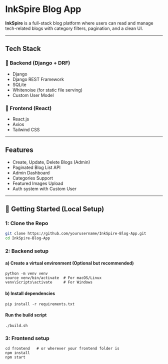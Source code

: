 # InkSpire Blog App

**InkSpire** is a full-stack blog platform where users can read and manage tech-related blogs with category filters, pagination, and a clean UI.

---

## Tech Stack

### 🔹 Backend (Django + DRF)
- Django
- Django REST Framework
- SQLite
- Whitenoise (for static file serving)
- Custom User Model

### 🔹 Frontend (React)
- React.js
- Axios
- Tailwind CSS

---

## Features

- Create, Update, Delete Blogs (Admin)
- Paginated Blog List API
- Admin Dashboard
- Categories Support
- Featured Images Upload
- Auth system with Custom User

---

## 🚀 Getting Started (Local Setup)

### 1: Clone the Repo
```bash
git clone https://github.com/yourusername/InkSpire-Blog-App.git
cd InkSpire-Blog-App
```

### 2: Backend setup

#### a) Create a virtual environment (Optional but recommended)
```
python -m venv venv
source venv/bin/activate  # For macOS/Linux
venv\Scripts\activate     # For Windows
```

#### b) Install dependencies
```
pip install -r requirements.txt
```

#### Run the build script
```
./build.sh
```

### 3: Frontend setup
```
cd frontend   # or wherever your frontend folder is
npm install
npm start
